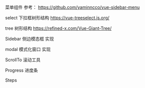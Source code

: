 菜单组件 参考： https://github.com/yaminncco/vue-sidebar-menu

select 下拉框树形结构  https://vue-treeselect.js.org/ 

tree 树形结构  https://refined-x.com/Vue-Giant-Tree/

Sidebar 侧边模态框  实现

modal 模式化窗口    实现

ScrollTo 滚动工具  

Progress 进度条

Steps 

